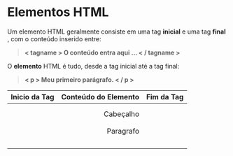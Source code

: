 # Elementos HTML

Um elemento HTML geralmente consiste em uma tag **inicial** e uma tag **final** , com o conteúdo inserido entre:

> **< tagname > O conteúdo entra aqui ... < / tagname >**

O **elemento** HTML é tudo, desde a tag inicial até a tag final:

> **< p > Meu primeiro parágrafo. < / p >**

Inicio da Tag               | Conteúdo do Elemento    |   Fim da Tag
--------------------------- | -----------------------:|---------------:
<h1>                        |       Cabeçalho         |  </h1>
<p>                         |       Paragrafo         |
<br>                        |                         |
